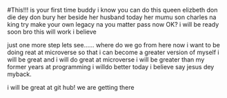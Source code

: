 #This!!! 
is your first time buddy 
i know you can do  this
queen elizbeth don die dey don bury her beside her husband today
her mumu son charles na king
try make your own legacy
na you matter pass now OK?
 i will be ready soon bro
 this will work i believe


just one more step
 lets see...... where do we go from here now 
  i want to be doing reat at microverse so that i can become a greater version of myself
   i will be great and i will do great at microverse 
    i will be greater than my former years at programming 
 i willdo better today i believe say jesus dey myback.


i will be great at git hub!
we are getting there